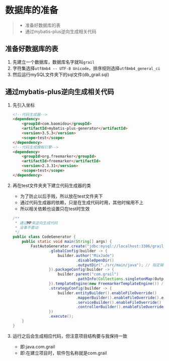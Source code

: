 # 数据库的准备

> * 准备好数据库的表
> * 通过mybatis-plus逆向生成相关代码

## 准备好数据库的表

1. 先建立一个数据库，数据库名字就叫`grail`
2. 字符集选择`utf8mb4 -- UTF-8 Unicode`，排序规则选择`utf8mb4_general_ci`
3. 然后运行mySQL文件夹下的sql文件(db_grail.sql)

## 通过mybatis-plus逆向生成相关代码

1. 先引入坐标
    ```html
    <!--代码生成器-->
    <dependency>
        <groupId>com.baomidou</groupId>
        <artifactId>mybatis-plus-generator</artifactId>
        <version>3.5.3</version>
        <scope>test</scope>
    </dependency>
    <!--代码生成模板引擎-->
    <dependency>
        <groupId>org.freemarker</groupId>
        <artifactId>freemarker</artifactId>
        <version>2.3.31</version>
        <scope>test</scope>
    </dependency>
    ```

2. 再在test文件夹夹下建立代码生成器的类
   * 为了防止以后手贱，所以放在test文件夹下
   * 通过代码生成器的依赖，只是在生成代码时用，其他时候用不上
   * 所以相关依赖也设置只在test时生效
   ```java
   /**
    * 通过MP来逆向生成代码
    * 没事不要动
    */
   public class CodeGenerator {
       public static void main(String[] args) {
           FastAutoGenerator.create("jdbc:mysql://localhost:3306/grail?useSSL=true", "root", "root")
                   .globalConfig(builder -> {
                       builder.author("MixJade")
                               .disableOpenDir()
                               .outputDir("./src/main/java"); // 指定输出目录
                   }).packageConfig(builder -> {
                       builder.parent("com.grail")
                               .pathInfo(Collections.singletonMap(OutputFile.xml, "./src/main/resources/com/grail/mapper"));
                   }).templateEngine(new FreemarkerTemplateEngine()) // 使用Freemarker引擎模板，默认的是Velocity引擎模板
                   .strategyConfig(builder -> {
                       builder.entityBuilder().enableFileOverride()
                               .mapperBuilder().enableFileOverride().enableMapperAnnotation()
                               .serviceBuilder().enableFileOverride()
                               .controllerBuilder().enableFileOverride().enableRestStyle();
                   })
                   .execute();
       }
   }
   ```

3. 运行之后会生成相应代码，但注意项目结构要与我保持一致
   * 即:java.com.grail
   * 即:在建立项目时，软件包名称就是com.grail